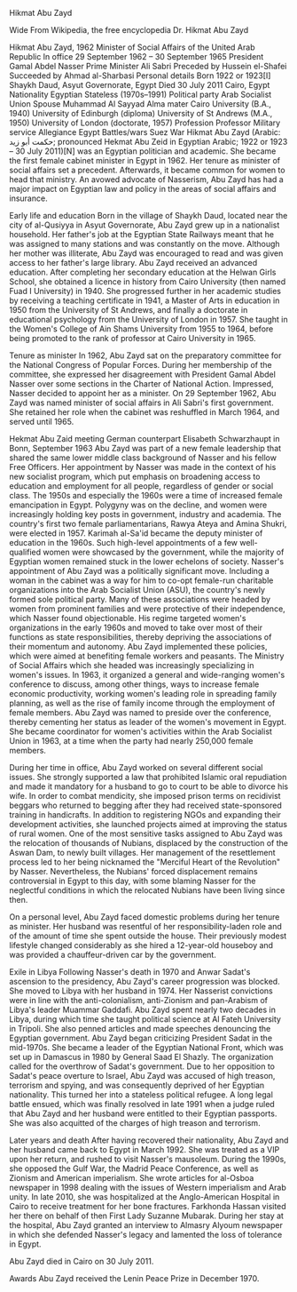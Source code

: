 Hikmat Abu Zayd

Wide From Wikipedia, the free encyclopedia Dr. Hikmat Abu Zayd

Hikmat Abu Zayd, 1962 Minister of Social Affairs of the United Arab
Republic In office 29 September 1962 – 30 September 1965 President Gamal
Abdel Nasser Prime Minister Ali Sabri Preceded by Hussein el-Shafei
Succeeded by Ahmad al-Sharbasi Personal details Born 1922 or 1923\[I\]
Shaykh Daud, Asyut Governorate, Egypt Died 30 July 2011 Cairo, Egypt
Nationality Egyptian Stateless (1970s–1991) Political party Arab
Socialist Union Spouse Muhammad Al Sayyad Alma mater Cairo University
(B.A., 1940) University of Edinburgh (diploma) University of St Andrews
(M.A., 1950) University of London (doctorate, 1957) Profession Professor
Military service Allegiance Egypt Battles/wars Suez War Hikmat Abu Zayd
(Arabic: حكمت أبو زيد; pronounced Hekmat Abu Zeid in Egyptian Arabic;
1922 or 1923 – 30 July 2011)\[N\] was an Egyptian politician and
academic. She became the first female cabinet minister in Egypt in 1962.
Her tenure as minister of social affairs set a precedent. Afterwards, it
became common for women to head that ministry. An avowed advocate of
Nasserism, Abu Zayd has had a major impact on Egyptian law and policy in
the areas of social affairs and insurance.

Early life and education Born in the village of Shaykh Daud, located
near the city of al-Qusiyya in Asyut Governorate, Abu Zayd grew up in a
nationalist household. Her father's job at the Egyptian State Railways
meant that he was assigned to many stations and was constantly on the
move. Although her mother was illiterate, Abu Zayd was encouraged to
read and was given access to her father's large library. Abu Zayd
received an advanced education. After completing her secondary education
at the Helwan Girls School, she obtained a licence in history from Cairo
University (then named Fuad I University) in 1940. She progressed
further in her academic studies by receiving a teaching certificate in
1941, a Master of Arts in education in 1950 from the University of St
Andrews, and finally a doctorate in educational psychology from the
University of London in 1957. She taught in the Women's College of Ain
Shams University from 1955 to 1964, before being promoted to the rank of
professor at Cairo University in 1965.

Tenure as minister In 1962, Abu Zayd sat on the preparatory committee
for the National Congress of Popular Forces. During her membership of
the committee, she expressed her disagreement with President Gamal Abdel
Nasser over some sections in the Charter of National Action. Impressed,
Nasser decided to appoint her as a minister. On 29 September 1962, Abu
Zayd was named minister of social affairs in Ali Sabri's first
government. She retained her role when the cabinet was reshuffled in
March 1964, and served until 1965.

Hekmat Abu Zaid meeting German counterpart Elisabeth Schwarzhaupt in
Bonn, September 1963 Abu Zayd was part of a new female leadership that
shared the same lower middle class background of Nasser and his fellow
Free Officers. Her appointment by Nasser was made in the context of his
new socialist program, which put emphasis on broadening access to
education and employment for all people, regardless of gender or social
class. The 1950s and especially the 1960s were a time of increased
female emancipation in Egypt. Polygyny was on the decline, and women
were increasingly holding key posts in government, industry and
academia. The country's first two female parliamentarians, Rawya Ateya
and Amina Shukri, were elected in 1957. Karimah al-Sa'id became the
deputy minister of education in the 1960s. Such high-level appointments
of a few well-qualified women were showcased by the government, while
the majority of Egyptian women remained stuck in the lower echelons of
society. Nasser's appointment of Abu Zayd was a politically significant
move. Including a woman in the cabinet was a way for him to co-opt
female-run charitable organizations into the Arab Socialist Union (ASU),
the country's newly formed sole political party. Many of these
associations were headed by women from prominent families and were
protective of their independence, which Nasser found objectionable. His
regime targeted women's organizations in the early 1960s and moved to
take over most of their functions as state responsibilities, thereby
depriving the associations of their momentum and autonomy. Abu Zayd
implemented these policies, which were aimed at benefiting female
workers and peasants. The Ministry of Social Affairs which she headed
was increasingly specializing in women's issues. In 1963, it organized a
general and wide-ranging women's conference to discuss, among other
things, ways to increase female economic productivity, working women's
leading role in spreading family planning, as well as the rise of family
income through the employment of female members. Abu Zayd was named to
preside over the conference, thereby cementing her status as leader of
the women's movement in Egypt. She became coordinator for women's
activities within the Arab Socialist Union in 1963, at a time when the
party had nearly 250,000 female members.

During her time in office, Abu Zayd worked on several different social
issues. She strongly supported a law that prohibited Islamic oral
repudiation and made it mandatory for a husband to go to court to be
able to divorce his wife. In order to combat mendicity, she imposed
prison terms on recidivist beggars who returned to begging after they
had received state-sponsored training in handicrafts. In addition to
registering NGOs and expanding their development activities, she
launched projects aimed at improving the status of rural women. One of
the most sensitive tasks assigned to Abu Zayd was the relocation of
thousands of Nubians, displaced by the construction of the Aswan Dam, to
newly built villages. Her management of the resettlement process led to
her being nicknamed the "Merciful Heart of the Revolution" by Nasser.
Nevertheless, the Nubians' forced displacement remains controversial in
Egypt to this day, with some blaming Nasser for the neglectful
conditions in which the relocated Nubians have been living since then.

On a personal level, Abu Zayd faced domestic problems during her tenure
as minister. Her husband was resentful of her responsibility-laden role
and of the amount of time she spent outside the house. Their previously
modest lifestyle changed considerably as she hired a 12-year-old
houseboy and was provided a chauffeur-driven car by the government.

Exile in Libya Following Nasser's death in 1970 and Anwar Sadat's
ascension to the presidency, Abu Zayd's career progression was blocked.
She moved to Libya with her husband in 1974. Her Nasserist convictions
were in line with the anti-colonialism, anti-Zionism and pan-Arabism of
Libya's leader Muammar Gaddafi. Abu Zayd spent nearly two decades in
Libya, during which time she taught political science at Al Fateh
University in Tripoli. She also penned articles and made speeches
denouncing the Egyptian government. Abu Zayd began criticizing President
Sadat in the mid-1970s. She became a leader of the Egyptian National
Front, which was set up in Damascus in 1980 by General Saad El Shazly.
The organization called for the overthrow of Sadat's government. Due to
her opposition to Sadat's peace overture to Israel, Abu Zayd was accused
of high treason, terrorism and spying, and was consequently deprived of
her Egyptian nationality. This turned her into a stateless political
refugee. A long legal battle ensued, which was finally resolved in late
1991 when a judge ruled that Abu Zayd and her husband were entitled to
their Egyptian passports. She was also acquitted of the charges of high
treason and terrorism.

Later years and death After having recovered their nationality, Abu Zayd
and her husband came back to Egypt in March 1992. She was treated as a
VIP upon her return, and rushed to visit Nasser's mausoleum. During the
1990s, she opposed the Gulf War, the Madrid Peace Conference, as well as
Zionism and American imperialism. She wrote articles for al-Osboa
newspaper in 1998 dealing with the issues of Western imperialism and
Arab unity. In late 2010, she was hospitalized at the Anglo-American
Hospital in Cairo to receive treatment for her bone fractures. Farkhonda
Hassan visited her there on behalf of then First Lady Suzanne Mubarak.
During her stay at the hospital, Abu Zayd granted an interview to
Almasry Alyoum newspaper in which she defended Nasser's legacy and
lamented the loss of tolerance in Egypt.

Abu Zayd died in Cairo on 30 July 2011.

Awards Abu Zayd received the Lenin Peace Prize in December 1970.